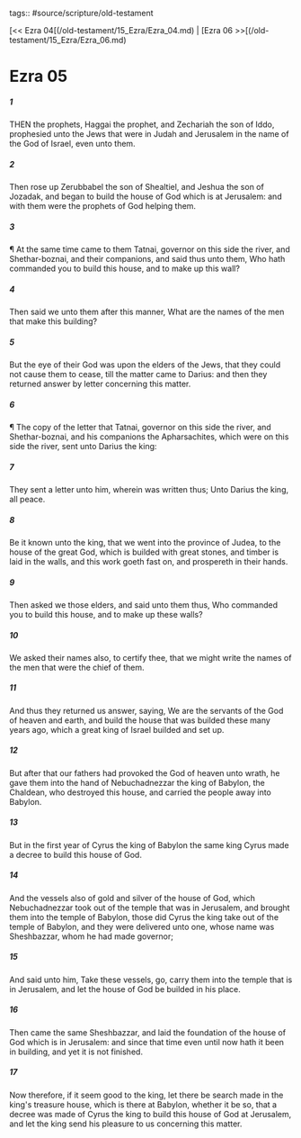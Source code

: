 tags:: #source/scripture/old-testament

[<< Ezra 04[(/old-testament/15_Ezra/Ezra_04.md) | [Ezra 06 >>[(/old-testament/15_Ezra/Ezra_06.md)

# Ezra 05

##### 1

THEN the prophets, Haggai the prophet, and Zechariah the son of Iddo, prophesied unto the Jews that were in Judah and Jerusalem in the name of the God of Israel, even unto them.

##### 2

Then rose up Zerubbabel the son of Shealtiel, and Jeshua the son of Jozadak, and began to build the house of God which is at Jerusalem: and with them were the prophets of God helping them.

##### 3

¶ At the same time came to them Tatnai, governor on this side the river, and Shethar-boznai, and their companions, and said thus unto them, Who hath commanded you to build this house, and to make up this wall?

##### 4

Then said we unto them after this manner, What are the names of the men that make this building?

##### 5

But the eye of their God was upon the elders of the Jews, that they could not cause them to cease, till the matter came to Darius: and then they returned answer by letter concerning this matter.

##### 6

¶ The copy of the letter that Tatnai, governor on this side the river, and Shethar-boznai, and his companions the Apharsachites, which were on this side the river, sent unto Darius the king:

##### 7

They sent a letter unto him, wherein was written thus; Unto Darius the king, all peace.

##### 8

Be it known unto the king, that we went into the province of Judea, to the house of the great God, which is builded with great stones, and timber is laid in the walls, and this work goeth fast on, and prospereth in their hands.

##### 9

Then asked we those elders, and said unto them thus, Who commanded you to build this house, and to make up these walls?

##### 10

We asked their names also, to certify thee, that we might write the names of the men that were the chief of them.

##### 11

And thus they returned us answer, saying, We are the servants of the God of heaven and earth, and build the house that was builded these many years ago, which a great king of Israel builded and set up.

##### 12

But after that our fathers had provoked the God of heaven unto wrath, he gave them into the hand of Nebuchadnezzar the king of Babylon, the Chaldean, who destroyed this house, and carried the people away into Babylon.

##### 13

But in the first year of Cyrus the king of Babylon the same king Cyrus made a decree to build this house of God.

##### 14

And the vessels also of gold and silver of the house of God, which Nebuchadnezzar took out of the temple that was in Jerusalem, and brought them into the temple of Babylon, those did Cyrus the king take out of the temple of Babylon, and they were delivered unto one, whose name was Sheshbazzar, whom he had made governor;

##### 15

And said unto him, Take these vessels, go, carry them into the temple that is in Jerusalem, and let the house of God be builded in his place.

##### 16

Then came the same Sheshbazzar, and laid the foundation of the house of God which is in Jerusalem: and since that time even until now hath it been in building, and yet it is not finished.

##### 17

Now therefore, if it seem good to the king, let there be search made in the king's treasure house, which is there at Babylon, whether it be so, that a decree was made of Cyrus the king to build this house of God at Jerusalem, and let the king send his pleasure to us concerning this matter.
